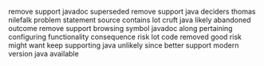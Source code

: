 remove support javadoc superseded remove support java deciders thomas nilefalk problem statement source contains lot cruft java likely abandoned outcome remove support browsing symbol javadoc along pertaining configuring functionality consequence risk lot code removed good risk might want keep supporting java unlikely since better support modern version java available